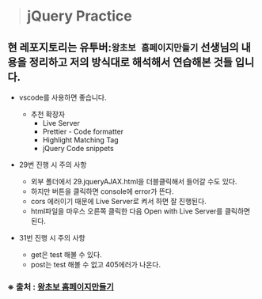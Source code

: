 > # jQuery Practice

## 현 레포지토리는 유투버:`왕초보 홈페이지만들기` 선생님의 내용을 정리하고 저의 방식대로 해석해서 연습해본 것들 입니다.

- vscode를 사용하면 좋습니다.

  - 추천 확장자
    - Live Server
    - Prettier - Code formatter
    - Highlight Matching Tag
    - jQuery Code snippets

- 29번 진행 시 주의 사항
  - 외부 폴더에서 29.jqueryAJAX.html을 더블클릭해서 들어갈 수도 있다.
  - 하지만 버튼을 클릭하면 console에 error가 뜬다.
  - cors 에러이기 때문에 Live Server로 켜서 하면 잘 진행된다.
  - html파일을 마우스 오른쪽 클릭한 다음 Open with Live Server를 클릭하면 된다.
- 31번 진행 시 주의 사항
  - get은 test 해볼 수 있다.
  - post는 test 해볼 수 없고 405에러가 나온다.

### ※ 출처 : [왕초보 홈페이지만들기](https://youtu.be/0m6DWr1CxeE?si=8V62OCuNd0czERlP)
